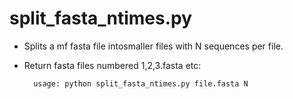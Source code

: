 # split_fasta_ntimes.py


* Splits a mf fasta file intosmaller files with N sequences per file.
* Return fasta files numbered 1,2,3.fasta etc:


		usage: python split_fasta_ntimes.py file.fasta N 


